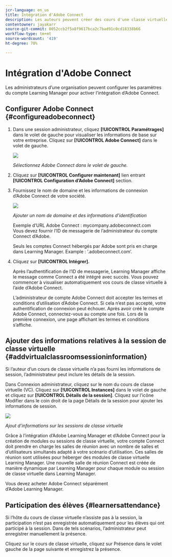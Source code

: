 ```yaml
---
jcr-language: en_us
title: Intégration d'Adobe Connect
description: Les auteurs peuvent créer des cours d'une classe virtuelle avec Adobe Connect pendant le processus de création de cours. Pour activer Adobe Connect pour votre compte Learning Manager, vous devez contacter l'administrateur de votre entreprise.
contentowner: jayakarr
source-git-commit: 0052ccb2f5a8f9617bca2c7bad91c0cd18338b66
workflow-type: tm+mt
source-wordcount: '419'
ht-degree: 70%

---
```




# Intégration d&#39;Adobe Connect

Les administrateurs d’une organisation peuvent configurer les paramètres du compte Learning Manager pour activer l’intégration d’Adobe Connect.

## Configurer Adobe Connect {#configureadobeconnect}

1. Dans une session administrateur, cliquez **[!UICONTROL Paramétrages]** dans le volet de gauche pour visualiser les informations de base sur votre entreprise. Cliquez sur **[!UICONTROL Adobe Connect]** dans le volet de gauche.

   ![](assets/left-pane.png)

   *Sélectionnez Adobe Connect dans le volet de gauche.*

1. Cliquez sur **[!UICONTROL Configurer maintenant]** lien entrant **[!UICONTROL Configuration d’Adobe Connect]** section.

   <!--![](assets/configure-now-connect.png)-->

1. Fournissez le nom de domaine et les informations de connexion d’Adobe Connect de votre société.

   ![](assets/adobeconnect-config.png)

   *Ajouter un nom de domaine et des informations d’identification*

   Exemple d’URL Adobe Connect : mycompany.adobeconnect.com\
   Vous devez fournir l’ID de messagerie de l’administrateur du compte Connect d’Adobe.

   Seuls les comptes Connect hébergés par Adobe sont pris en charge dans Learning Manager. Example : ’.adobeconnect.com’.

1. Cliquez sur **[!UICONTROL Intégrer].**

   Après l’authentification de l’ID de messagerie, Learning Manager affiche le message comme Connect a été intégré avec succès. Vous pouvez commencer à visualiser automatiquement vos cours de classe virtuelle à l’aide d’Adobe Connect.

   L’administrateur de compte Adobe Connect doit accepter les termes et conditions d’utilisation d’Adobe Connect. Si cela n’est pas accepté, votre authentification de connexion peut échouer. Après avoir créé le compte Adobe Connect, connectez-vous au compte une fois. Lors de la première connexion, une page affichant les termes et conditions s’affiche.

   <!--![](assets/mail-confirmation.png)-->

## Ajouter des informations relatives à la session de classe virtuelle {#addvirtualclassroomsessioninformation}

Si l’auteur d’un cours de classe virtuelle n’a pas fourni les informations de session, l’administrateur peut inclure les détails de la session.

Dans Connexion administrateur, cliquez sur le nom du cours de classe virtuelle (VC). Cliquez sur **[!UICONTROL Instances]** dans le volet de gauche et cliquez sur **[!UICONTROL Détails de la session]**.  Cliquez sur l’icône Modifier dans le coin droit de la page Détails de la session pour ajouter les informations de session.

![](assets/session-creation-admin.png)

*Ajout d’informations sur les sessions de classe virtuelle*

Grâce à l’intégration d’Adobe Learning Manager et d’Adobe Connect pour la création de modules ou sessions de classe virtuelle, votre compte Connect doit prendre en charge les salles de réunion avec un nombre de salles et d’utilisateurs simultanés adapté à votre scénario d’utilisation. Ces salles de réunion sont utilisées pour héberger des modules de classe virtuelle Learning Manager. Une nouvelle salle de réunion Connect est créée de manière dynamique par Learning Manager pour chaque module ou session de classe virtuelle dans Learning Manager.

Vous devez acheter Adobe Connect séparément d’Adobe Learning Manager.

## Participation des élèves {#learnersattendance}

Si l’hôte du cours de classe virtuelle n’assiste pas à la session, la participation n’est pas enregistrée automatiquement pour les élèves qui ont participé à la session. Dans de tels scénarios, l’administrateur peut enregistrer manuellement la présence.

Cliquez sur le cours de classe virtuelle, cliquez sur Présence dans le volet gauche de la page suivante et enregistrez la présence.
